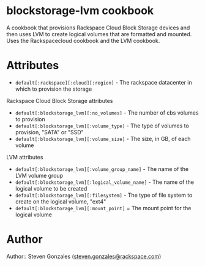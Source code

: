 # blockstorage-lvm cookbook

A cookbook that provisions Rackspace Cloud Block Storage devices and then uses LVM to create logical volumes that are formatted and mounted.  Uses the Rackspacecloud cookbook and the LVM cookbook.

# Attributes

* `default[:rackspace][:cloud][:region]` - The rackspace datacenter in which to provision the storage

Rackspace Cloud Block Storage attributes

* `default[:blockstorage_lvm][:no_volumes]` - The number of cbs volumes to provision
* `default[:blockstorage_lvm][:volume_type]` - The type of volumes to provision, "SATA" or "SSD"
* `default[:blockstorage_lvm][:volume_size]` - The size, in GB, of each volume

LVM attributes

* `default[:blockstorage_lvm][:volume_group_name]` - The name of the LVM volume group
* `default[:blockstorage_lvm][:logical_volume_name]` - The name of the logical volume to be created
* `default[:blockstorage_lvm][:filesystem]` - The type of file system to create on the logical volume,  "ext4"
* `default[:blockstorage_lvm][:mount_point]` = The mount point for the logical volume

# Author

Author:: Steven Gonzales (<steven.gonzales@rackspace.com>)
